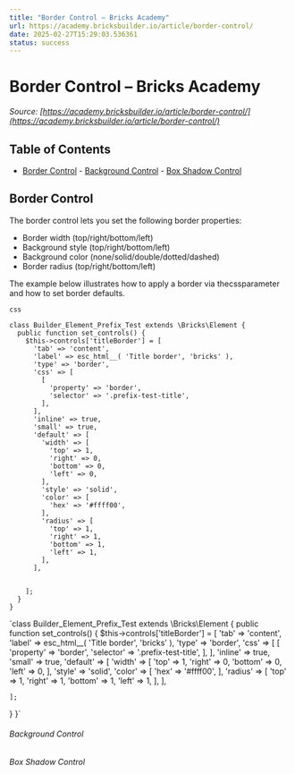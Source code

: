 ```yaml
---
title: "Border Control – Bricks Academy"
url: https://academy.bricksbuilder.io/article/border-control/
date: 2025-02-27T15:29:03.536361
status: success
---
```


# Border Control – Bricks Academy

*Source: [https://academy.bricksbuilder.io/article/border-control/](https://academy.bricksbuilder.io/article/border-control/)*

## Table of Contents

- [Border Control](#border-control)
        - [Background Control](#background-control)
        - [Box Shadow Control](#box-shadow-control)

## Border Control

The border control lets you set the following border properties:

- Border width (top/right/bottom/left)
- Background style (top/right/bottom/left)
- Background color (none/solid/double/dotted/dashed)
- Border radius (top/right/bottom/left)

The example below illustrates how to apply a border via thecssparameter and how to set border defaults.

`css`

```
class Builder_Element_Prefix_Test extends \Bricks\Element {
  public function set_controls() {
    $this->controls['titleBorder'] = [
      'tab' => 'content',
      'label' => esc_html__( 'Title border', 'bricks' ),
      'type' => 'border',
      'css' => [
        [
          'property' => 'border',
          'selector' => '.prefix-test-title',
        ],
      ],
      'inline' => true,
      'small' => true,
      'default' => [
        'width' => [
          'top' => 1,
          'right' => 0,
          'bottom' => 0,
          'left' => 0,
        ],
        'style' => 'solid',
        'color' => [
          'hex' => '#ffff00',
        ],
        'radius' => [
          'top' => 1,
          'right' => 1,
          'bottom' => 1,
          'left' => 1,
        ],
      ],


    ];
  }
}
```

`class Builder_Element_Prefix_Test extends \Bricks\Element {
  public function set_controls() {
    $this->controls['titleBorder'] = [
      'tab' => 'content',
      'label' => esc_html__( 'Title border', 'bricks' ),
      'type' => 'border',
      'css' => [
        [
          'property' => 'border',
          'selector' => '.prefix-test-title',
        ],
      ],
      'inline' => true,
      'small' => true,
      'default' => [
        'width' => [
          'top' => 1,
          'right' => 0,
          'bottom' => 0,
          'left' => 0,
        ],
        'style' => 'solid',
        'color' => [
          'hex' => '#ffff00',
        ],
        'radius' => [
          'top' => 1,
          'right' => 1,
          'bottom' => 1,
          'left' => 1,
        ],
      ],


    ];
  }
}`

###### Background Control

###### Box Shadow Control

